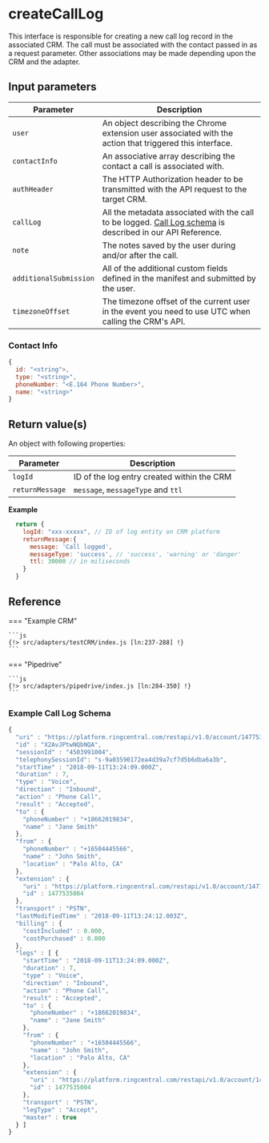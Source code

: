 # createCallLog

This interface is responsible for creating a new call log record in the associated CRM. The call must be associated with the contact passed in as a request parameter. Other associations may be made depending upon the CRM and the adapter. 

## Input parameters

| Parameter              | Description                                                                                              |
|------------------------|----------------------------------------------------------------------------------------------------------|
| `user`                 | An object describing the Chrome extension user associated with the action that triggered this interface. | 
| `contactInfo`          | An associative array describing the contact a call is associated with.                                   |
| `authHeader`           | The HTTP Authorization header to be transmitted with the API request to the target CRM.                  | 
| `callLog`              | All the metadata associated with the call to be logged. [Call Log schema](https://developers.ringcentral.com/api-reference/Call-Log/readUserCallRecord) is described in our API Reference. |
| `note`                 | The notes saved by the user during and/or after the call.                                                |
| `additionalSubmission` | All of the additional custom fields defined in the manifest and submitted by the user.                   |
| `timezoneOffset`       | The timezone offset of the current user in the event you need to use UTC when calling the CRM's API.     | 

### Contact Info

```js
{ 
  id: "<string">,
  type: "<string>", 
  phoneNumber: "<E.164 Phone Number>",
  name: "<string>"
}
```

## Return value(s)

An object with following properties:

| Parameter       | Description                                |
|-----------------|--------------------------------------------|
| `logId`         | ID of the log entry created within the CRM |
| `returnMessage` | `message`, `messageType` and `ttl`         |

**Example**
```js
  return {
    logId: "xxx-xxxxx", // ID of log entity on CRM platform
    returnMessage:{
      message: 'Call logged',
      messageType: 'success', // 'success', 'warning' or 'danger'
      ttl: 30000 // in miliseconds
    }
  }
```

## Reference

=== "Example CRM"

    ```js
    {!> src/adapters/testCRM/index.js [ln:237-288] !}
	```
	
=== "Pipedrive"

	```js
    {!> src/adapters/pipedrive/index.js [ln:284-350] !}
	```

### Example Call Log Schema

```js
{
  "uri" : "https://platform.ringcentral.com/restapi/v1.0/account/1477535004/extension/1477535004/call-log/X2AvJPtwNQbNQA?view=Detailed",
  "id" : "X2AvJPtwNQbNQA",
  "sessionId" : "4503991004",
  "telephonySessionId": "s-9a03590172ea4d39a7cf7d5b6dba6a3b",
  "startTime" : "2018-09-11T13:24:09.000Z",
  "duration" : 7,
  "type" : "Voice",
  "direction" : "Inbound",
  "action" : "Phone Call",
  "result" : "Accepted",
  "to" : {
    "phoneNumber" : "+18662019834",
    "name" : "Jane Smith"
  },
  "from" : {
    "phoneNumber" : "+16504445566",
    "name" : "John Smith",
    "location" : "Palo Alto, CA"
  },
  "extension" : {
    "uri" : "https://platform.ringcentral.com/restapi/v1.0/account/1477535004/extension/1477535004",
    "id" : 1477535004
  },
  "transport" : "PSTN",
  "lastModifiedTime" : "2018-09-11T13:24:12.003Z",
  "billing" : {
    "costIncluded" : 0.000,
    "costPurchased" : 0.000
  },
  "legs" : [ {
    "startTime" : "2018-09-11T13:24:09.000Z",
    "duration" : 7,
    "type" : "Voice",
    "direction" : "Inbound",
    "action" : "Phone Call",
    "result" : "Accepted",
    "to" : {
      "phoneNumber" : "+18662019834",
      "name" : "Jane Smith"
    },
    "from" : {
      "phoneNumber" : "+16504445566",
      "name" : "John Smith",
      "location" : "Palo Alto, CA"
    },
    "extension" : {
      "uri" : "https://platform.ringcentral.com/restapi/v1.0/account/1477535004/extension/1477535004",
      "id" : 1477535004
    },
    "transport" : "PSTN",
    "legType" : "Accept",
    "master" : true
  } ]
}
```
